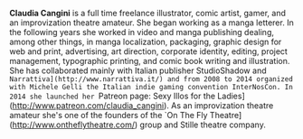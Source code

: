 **Claudia Cangini** is a full time freelance illustrator, comic artist,
gamer, and an improvization theatre amateur. She began working as a
manga letterer. In the following years she worked in video and manga
publishing dealing, among other things, in manga localization,
packaging, graphic design for web and print, advertising, art direction,
corporate identity, editing, project management, typographic printing,
and comic book writing and illustration. She has collaborated mainly
with Italian publisher StudioShadow and
`Narrattiva](http://www.narrattiva.it/) and from 2008 to 2014 organized
with Michele Gelli the Italian indie gaming convention InterNosCon. In
2014 she launched her `Patreon page: Sexy Illos for the
Ladies](http://www.patreon.com/claudia_cangini). As an improvization
theatre amateur she's one of the founders of the `On The Fly
Theatre](http://www.ontheflytheatre.com/) group and Stille theatre
company.